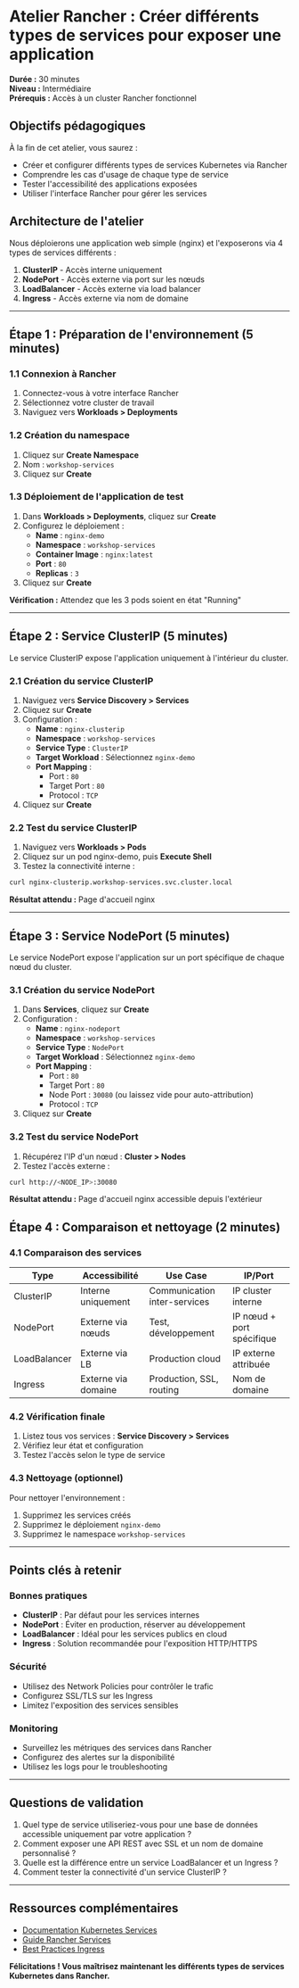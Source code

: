 # Atelier Rancher : Créer différents types de services pour exposer une application

**Durée :** 30 minutes  
**Niveau :** Intermédiaire  
**Prérequis :** Accès à un cluster Rancher fonctionnel

## Objectifs pédagogiques

À la fin de cet atelier, vous saurez :
- Créer et configurer différents types de services Kubernetes via Rancher
- Comprendre les cas d'usage de chaque type de service
- Tester l'accessibilité des applications exposées
- Utiliser l'interface Rancher pour gérer les services

## Architecture de l'atelier

Nous déploierons une application web simple (nginx) et l'exposerons via 4 types de services différents :
1. **ClusterIP** - Accès interne uniquement
2. **NodePort** - Accès externe via port sur les nœuds
3. **LoadBalancer** - Accès externe via load balancer
4. **Ingress** - Accès externe via nom de domaine

---

## Étape 1 : Préparation de l'environnement (5 minutes)

### 1.1 Connexion à Rancher
1. Connectez-vous à votre interface Rancher
2. Sélectionnez votre cluster de travail
3. Naviguez vers **Workloads > Deployments**

### 1.2 Création du namespace
1. Cliquez sur **Create Namespace**
2. Nom : `workshop-services`
3. Cliquez sur **Create**

### 1.3 Déploiement de l'application de test
1. Dans **Workloads > Deployments**, cliquez sur **Create**
2. Configurez le déploiement :
   - **Name** : `nginx-demo`
   - **Namespace** : `workshop-services`
   - **Container Image** : `nginx:latest`
   - **Port** : `80`
   - **Replicas** : `3`
3. Cliquez sur **Create**

**Vérification :** Attendez que les 3 pods soient en état "Running"

---

## Étape 2 : Service ClusterIP (5 minutes)

Le service ClusterIP expose l'application uniquement à l'intérieur du cluster.

### 2.1 Création du service ClusterIP
1. Naviguez vers **Service Discovery > Services**
2. Cliquez sur **Create**
3. Configuration :
   - **Name** : `nginx-clusterip`
   - **Namespace** : `workshop-services`
   - **Service Type** : `ClusterIP`
   - **Target Workload** : Sélectionnez `nginx-demo`
   - **Port Mapping** :
     - Port : `80`
     - Target Port : `80`
     - Protocol : `TCP`
4. Cliquez sur **Create**

### 2.2 Test du service ClusterIP
1. Naviguez vers **Workloads > Pods**
2. Cliquez sur un pod nginx-demo, puis **Execute Shell**
3. Testez la connectivité interne :
```bash
curl nginx-clusterip.workshop-services.svc.cluster.local
```

**Résultat attendu :** Page d'accueil nginx

---

## Étape 3 : Service NodePort (5 minutes)

Le service NodePort expose l'application sur un port spécifique de chaque nœud du cluster.

### 3.1 Création du service NodePort
1. Dans **Services**, cliquez sur **Create**
2. Configuration :
   - **Name** : `nginx-nodeport`
   - **Namespace** : `workshop-services`
   - **Service Type** : `NodePort`
   - **Target Workload** : Sélectionnez `nginx-demo`
   - **Port Mapping** :
     - Port : `80`
     - Target Port : `80`
     - Node Port : `30080` (ou laissez vide pour auto-attribution)
     - Protocol : `TCP`
3. Cliquez sur **Create**

### 3.2 Test du service NodePort
1. Récupérez l'IP d'un nœud : **Cluster > Nodes**
2. Testez l'accès externe :
```bash
curl http://<NODE_IP>:30080
```

**Résultat attendu :** Page d'accueil nginx accessible depuis l'extérieur


## Étape 4 : Comparaison et nettoyage (2 minutes)

### 4.1 Comparaison des services

| Type | Accessibilité | Use Case | IP/Port |
|------|---------------|----------|---------|
| ClusterIP | Interne uniquement | Communication inter-services | IP cluster interne |
| NodePort | Externe via nœuds | Test, développement | IP nœud + port spécifique |
| LoadBalancer | Externe via LB | Production cloud | IP externe attribuée |
| Ingress | Externe via domaine | Production, SSL, routing | Nom de domaine |

### 4.2 Vérification finale
1. Listez tous vos services : **Service Discovery > Services**
2. Vérifiez leur état et configuration
3. Testez l'accès selon le type de service

### 4.3 Nettoyage (optionnel)
Pour nettoyer l'environnement :
1. Supprimez les services créés
2. Supprimez le déploiement `nginx-demo`
3. Supprimez le namespace `workshop-services`

---

## Points clés à retenir

### Bonnes pratiques
- **ClusterIP** : Par défaut pour les services internes
- **NodePort** : Éviter en production, réserver au développement
- **LoadBalancer** : Idéal pour les services publics en cloud
- **Ingress** : Solution recommandée pour l'exposition HTTP/HTTPS

### Sécurité
- Utilisez des Network Policies pour contrôler le trafic
- Configurez SSL/TLS sur les Ingress
- Limitez l'exposition des services sensibles

### Monitoring
- Surveillez les métriques des services dans Rancher
- Configurez des alertes sur la disponibilité
- Utilisez les logs pour le troubleshooting


---

## Questions de validation

1. Quel type de service utiliseriez-vous pour une base de données accessible uniquement par votre application ?
2. Comment exposer une API REST avec SSL et un nom de domaine personnalisé ?
3. Quelle est la différence entre un service LoadBalancer et un Ingress ?
4. Comment tester la connectivité d'un service ClusterIP ?

---

## Ressources complémentaires

- [Documentation Kubernetes Services](https://kubernetes.io/docs/concepts/services-networking/service/)
- [Guide Rancher Services](https://rancher.com/docs/rancher/v2.x/en/k8s-in-rancher/workloads-and-pods/load-balancing-and-ingress/)
- [Best Practices Ingress](https://kubernetes.io/docs/concepts/services-networking/ingress/)

**Félicitations ! Vous maîtrisez maintenant les différents types de services Kubernetes dans Rancher.**
